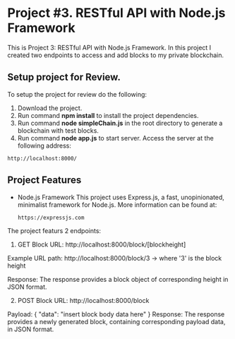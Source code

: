 # Project #3. RESTful API with Node.js Framework
This is Project 3: RESTful API with Node.js Framework. In this project I created two endpoints to access and add blocks to my private blockchain.

## Setup project for Review.

To setup the project for review do the following:
1. Download the project.
2. Run command __npm install__ to install the project dependencies.
3. Run command __node simpleChain.js__ in the root directory to generate a blockchain with test blocks.
4. Run command __node app.js__ to start server. Access the server at the following address:
````
http://localhost:8000/
````

## Project Features

* Node.js Framework
  This project uses Express.js, a fast, unopinionated, minimalist framework for Node.js. More information can be found at: 
  ````
  https://expressjs.com
  ````

The project featurs 2 endpoints:

1. GET Block
URL:
  http://localhost:8000/block/[blockheight]

Example URL path:
  http://localhost:8000/block/3 -> where '3' is the block height

Response:
  The response provides a block object of corresponding height in JSON format.

2. POST Block
  URL:
    http://localhost:8000/block

  Payload:
    {
      "data": "insert block body data here"
    }
  Response:
    The response provides a newly generated block, containing corresponding payload data, in JSON format.


